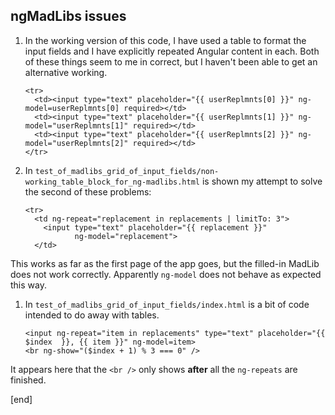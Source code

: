 ## ngMadLibs issues

 1. In the working version of this code, I have used a table to format the input fields and I have explicitly repeated Angular content in each. Both of these things seem to me in correct, but I haven't been able to get an alternative working.

        <tr>
          <td><input type="text" placeholder="{{ userReplmnts[0] }}" ng-model=userReplmnts[0] required></td>
          <td><input type="text" placeholder="{{ userReplmnts[1] }}" ng-model="userReplmnts[1]" required></td>
          <td><input type="text" placeholder="{{ userReplmnts[2] }}" ng-model="userReplmnts[2]" required></td>
        </tr>

 1. In `test_of_madlibs_grid_of_input_fields/non-working_table_block_for_ng-madlibs.html` is shown my attempt to solve the second of these problems:

        <tr>
          <td ng-repeat="replacement in replacements | limitTo: 3">
            <input type="text" placeholder="{{ replacement }}" 
                   ng-model="replacement">
          </td>

   This works as far as the first page of the app goes, but the filled-in MadLib does not work correctly. Apparently `ng-model` does not behave as expected this way.

 1. In `test_of_madlibs_grid_of_input_fields/index.html` is a bit of code intended to do away with tables.

        <input ng-repeat="item in replacements" type="text" placeholder="{{ $index  }}, {{ item }}" ng-model=item>
        <br ng-show="($index + 1) % 3 === 0" />

   It appears here that the `<br />` only shows **after** all the `ng-repeats` are finished.

[end]
